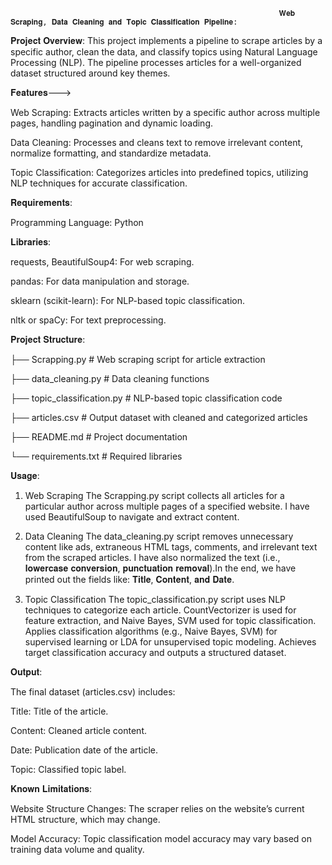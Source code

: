                                                                 𝐖𝐞𝐛 𝐒𝐜𝐫𝐚𝐩𝐢𝐧𝐠, 𝐃𝐚𝐭𝐚 𝐂𝐥𝐞𝐚𝐧𝐢𝐧𝐠 𝐚𝐧𝐝 𝐓𝐨𝐩𝐢𝐜 𝐂𝐥𝐚𝐬𝐬𝐢𝐟𝐢𝐜𝐚𝐭𝐢𝐨𝐧 𝐏𝐢𝐩𝐞𝐥𝐢𝐧𝐞:

𝐏𝐫𝐨𝐣𝐞𝐜𝐭 𝐎𝐯𝐞𝐫𝐯𝐢𝐞𝐰:
This project implements a pipeline to scrape articles by a specific author, clean the data, and classify topics using Natural Language Processing (NLP). The pipeline processes articles for a well-organized dataset structured around key themes.

𝐅𝐞𝐚𝐭𝐮𝐫𝐞𝐬--->

Web Scraping: Extracts articles written by a specific author across multiple pages, handling pagination and dynamic loading.

Data Cleaning: Processes and cleans text to remove irrelevant content, normalize formatting, and standardize metadata.

Topic Classification: Categorizes articles into predefined topics, utilizing NLP techniques for accurate classification.


𝐑𝐞𝐪𝐮𝐢𝐫𝐞𝐦𝐞𝐧𝐭𝐬:

Programming Language: Python 


𝐋𝐢𝐛𝐫𝐚𝐫𝐢𝐞𝐬:

requests, BeautifulSoup4: For web scraping.

pandas: For data manipulation and storage.

sklearn (scikit-learn): For NLP-based topic classification.

nltk or spaCy: For text preprocessing.


𝐏𝐫𝐨𝐣𝐞𝐜𝐭 𝐒𝐭𝐫𝐮𝐜𝐭𝐮𝐫𝐞:


├── Scrapping.py           # Web scraping script for article extraction

├── data_cleaning.py     # Data cleaning functions

├── topic_classification.py # NLP-based topic classification code

├── articles.csv         # Output dataset with cleaned and categorized articles

├── README.md            # Project documentation

└── requirements.txt     # Required libraries

𝐔𝐬𝐚𝐠𝐞:

1. Web Scraping
The Scrapping.py script collects all articles for a particular author across multiple pages of a specified website. I have used BeautifulSoup to navigate and extract content.


2. Data Cleaning
The data_cleaning.py script removes unnecessary content like ads, extraneous HTML tags, comments, and irrelevant text from the scraped articles. I have also normalized the text (i.e., 𝐥𝐨𝐰𝐞𝐫𝐜𝐚𝐬𝐞 𝐜𝐨𝐧𝐯𝐞𝐫𝐬𝐢𝐨𝐧, 𝐩𝐮𝐧𝐜𝐭𝐮𝐚𝐭𝐢𝐨𝐧 𝐫𝐞𝐦𝐨𝐯𝐚𝐥).In the end, we have printed out the fields like: 𝐓𝐢𝐭𝐥𝐞, 𝐂𝐨𝐧𝐭𝐞𝐧𝐭, 𝐚𝐧𝐝 𝐃𝐚𝐭𝐞.

3. Topic Classification
The topic_classification.py script uses NLP techniques to categorize each article. CountVectorizer is used for feature extraction, and Naive Bayes, SVM used for topic classification. Applies classification algorithms (e.g., Naive Bayes, SVM) for supervised learning or LDA for unsupervised topic modeling. Achieves target classification accuracy and outputs a structured dataset.


𝐎𝐮𝐭𝐩𝐮𝐭:

The final dataset (articles.csv) includes:

Title: Title of the article.

Content: Cleaned article content.

Date: Publication date of the article.

Topic: Classified topic label.


𝐊𝐧𝐨𝐰𝐧 𝐋𝐢𝐦𝐢𝐭𝐚𝐭𝐢𝐨𝐧𝐬:

Website Structure Changes: The scraper relies on the website’s current HTML structure, which may change.

Model Accuracy: Topic classification model accuracy may vary based on training data volume and quality.
